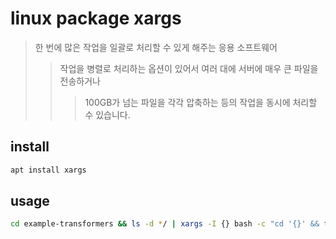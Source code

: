 # linux package xargs

> 한 번에 많은 작업을 일괄로 처리할 수 있게 해주는 응용 소프트웨어
>
> > 작업을 병렬로 처리하는 옵션이 있어서 여러 대에 서버에 매우 큰 파일을 전송하거나
> >
> > > 100GB가 넘는 파일을 각각 압축하는 등의 작업을 동시에 처리할 수 있습니다.

## install

```sh
apt install xargs
```

## usage

```sh
cd example-transformers && ls -d */ | xargs -I {} bash -c "cd '{}' && ttsc"
```
